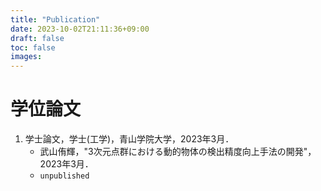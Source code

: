 ```yaml
---
title: "Publication"
date: 2023-10-02T21:11:36+09:00
draft: false
toc: false
images:
---
```


# 学位論文

1. 学士論文，学士(工学)，青山学院大学，2023年3月．
    - 武山侑輝，"3次元点群における動的物体の検出精度向上手法の開発"，2023年3月．
    - `unpublished`